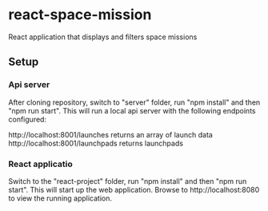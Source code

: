 # react-space-mission
React application that displays and filters space missions

## Setup
### Api server
After cloning repository, switch to "server" folder, run "npm install" and then "npm run start". This will run a local api server with the following endpoints configured:

http://localhost:8001/launches        returns an array of launch data
http://localhost:8001/launchpads      returns launchpads

### React applicatio
Switch to the "react-project" folder, run "npm install" and then "npm run start". This will start up the web application.
Browse to http://localhost:8080 to view the running application.